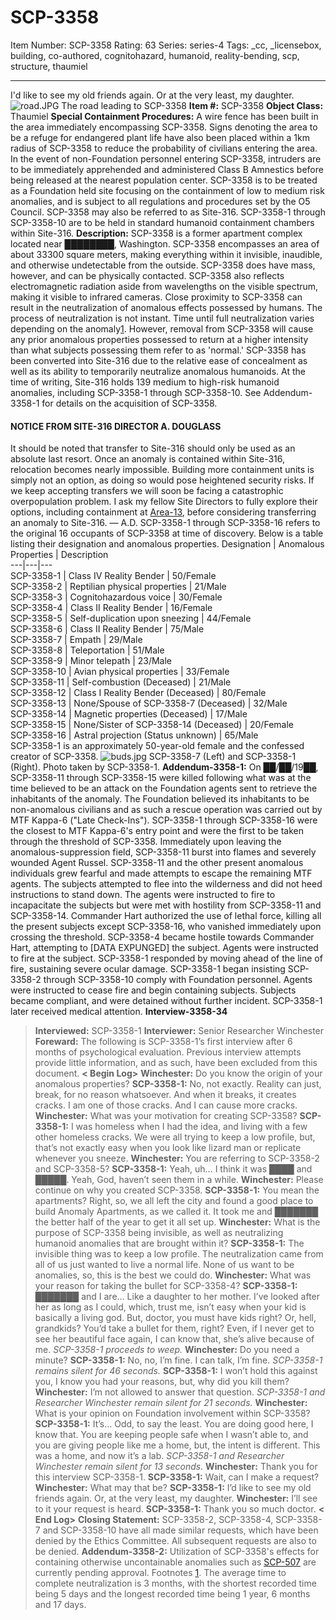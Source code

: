 # SCP-3358
Item Number: SCP-3358
Rating: 63
Series: series-4
Tags: _cc, _licensebox, building, co-authored, cognitohazard, humanoid, reality-bending, scp, structure, thaumiel

---

I'd like to see my old friends again. Or at the very least, my daughter.
![road.JPG](https://scp-wiki.wdfiles.com/local--files/scp-3358/road.JPG)
The road leading to SCP-3358
**Item #:** SCP-3358
**Object Class:** Thaumiel
**Special Containment Procedures:** A wire fence has been built in the area immediately encompassing SCP-3358. Signs denoting the area to be a refuge for endangered plant life have also been placed within a 1km radius of SCP-3358 to reduce the probability of civilians entering the area. In the event of non-Foundation personnel entering SCP-3358, intruders are to be immediately apprehended and administered Class B Amnestics before being released at the nearest population center.
SCP-3358 is to be treated as a Foundation held site focusing on the containment of low to medium risk anomalies, and is subject to all regulations and procedures set by the O5 Council. SCP-3358 may also be referred to as Site-316.
SCP-3358-1 through SCP-3358-10 are to be held in standard humanoid containment chambers within Site-316.
**Description:** SCP-3358 is a former apartment complex located near ████████, Washington. SCP-3358 encompasses an area of about 33300 square meters, making everything within it invisible, inaudible, and otherwise undetectable from the outside. SCP-3358 does have mass, however, and can be physically contacted. SCP-3358 also reflects electromagnetic radiation aside from wavelengths on the visible spectrum, making it visible to infrared cameras.
Close proximity to SCP-3358 can result in the neutralization of anomalous effects possessed by humans. The process of neutralization is not instant. Time until full neutralization varies depending on the anomaly[1](javascript:;). However, removal from SCP-3358 will cause any prior anomalous properties possessed to return at a higher intensity than what subjects possessing them refer to as 'normal.'
SCP-3358 has been converted into Site-316 due to the relative ease of concealment as well as its ability to temporarily neutralize anomalous humanoids. At the time of writing, Site-316 holds 139 medium to high-risk humanoid anomalies, including SCP-3358-1 through SCP-3358-10. See Addendum-3358-1 for details on the acquisition of SCP-3358.
#### NOTICE FROM SITE-316 DIRECTOR A. DOUGLASS
It should be noted that transfer to Site-316 should only be used as an absolute last resort. Once an anomaly is contained within Site-316, relocation becomes nearly impossible. Building more containment units is simply not an option, as doing so would pose heightened security risks. If we keep accepting transfers we will soon be facing a catastrophic overpopulation problem. I ask my fellow Site Directors to fully explore their options, including containment at [Area-13](/scp-3480), before considering transferring an anomaly to Site-316.
— A.D.
SCP-3358-1 through SCP-3358-16 refers to the original 16 occupants of SCP-3358 at time of discovery. Below is a table listing their designation and anomalous properties.
Designation | Anomalous Properties | Description  
---|---|---  
SCP-3358-1 | Class IV Reality Bender | 50/Female  
SCP-3358-2 | Reptilian physical properties | 21/Male  
SCP-3358-3 | Cognitohazardous voice | 30/Female  
SCP-3358-4 | Class II Reality Bender | 16/Female  
SCP-3358-5 | Self-duplication upon sneezing | 44/Female  
SCP-3358-6 | Class II Reality Bender | 75/Male  
SCP-3358-7 | Empath | 29/Male  
SCP-3358-8 | Teleportation | 51/Male  
SCP-3358-9 | Minor telepath | 23/Male  
SCP-3358-10 | Avian physical properties | 33/Female  
SCP-3358-11 | Self-combustion (Deceased) | 21/Male  
SCP-3358-12 | Class I Reality Bender (Deceased) | 80/Female  
SCP-3358-13 | None/Spouse of SCP-3358-7 (Deceased) | 32/Male  
SCP-3358-14 | Magnetic properties (Deceased) | 17/Male  
SCP-3358-15 | None/Sister of SCP-3358-14 (Deceased) | 20/Female  
SCP-3358-16 | Astral projection (Status unknown) | 65/Male  
SCP-3358-1 is an approximately 50-year-old female and the confessed creator of SCP-3358.
![buds.jpg](https://scp-wiki.wdfiles.com/local--files/scp-3358/buds.jpg)
SCP-3358-7 (Left) and SCP-3358-1 (Right). Photo taken by SCP-3358-1.
**Addendum-3358-1:** On ██/██/19██, SCP-3358-11 through SCP-3358-15 were killed following what was at the time believed to be an attack on the Foundation agents sent to retrieve the inhabitants of the anomaly. The Foundation believed its inhabitants to be non-anomalous civilians and as such a rescue operation was carried out by MTF Kappa-6 ("Late Check-Ins").
SCP-3358-1 through SCP-3358-16 were the closest to MTF Kappa-6's entry point and were the first to be taken through the threshold of SCP-3358. Immediately upon leaving the anomalous-suppression field, SCP-3358-11 burst into flames and severely wounded Agent Russel. SCP-3358-11 and the other present anomalous individuals grew fearful and made attempts to escape the remaining MTF agents.
The subjects attempted to flee into the wilderness and did not heed instructions to stand down. The agents were instructed to fire to incapacitate the subjects but were met with hostility from SCP-3358-11 and SCP-3358-14. Commander Hart authorized the use of lethal force, killing all the present subjects except SCP-3358-16, who vanished immediately upon crossing the threshold.
SCP-3358-4 became hostile towards Commander Hart, attempting to [DATA EXPUNGED] the subject. Agents were instructed to fire at the subject. SCP-3358-1 responded by moving ahead of the line of fire, sustaining severe ocular damage. SCP-3358-1 began insisting SCP-3358-2 through SCP-3358-10 comply with Foundation personnel. Agents were instructed to cease fire and begin containing subjects. Subjects became compliant, and were detained without further incident. SCP-3358-1 later received medical attention.
**Interview-3358-34**
> **Interviewed:** SCP-3358-1
> **Interviewer:** Senior Researcher Winchester
> **Foreward:** The following is SCP-3358-1’s first interview after 6 months of psychological evaluation. Previous interview attempts provide little information, and as such, have been excluded from this document.
> **< Begin Log>**
> **Winchester:** Do you know the origin of your anomalous properties?
> **SCP-3358-1:** No, not exactly. Reality can just, break, for no reason whatsoever. And when it breaks, it creates cracks. I am one of those cracks. And I can cause more cracks.
> **Winchester:** What was your motivation for creating SCP-3358?
> **SCP-3358-1:** I was homeless when I had the idea, and living with a few other homeless cracks. We were all trying to keep a low profile, but, that’s not exactly easy when you look like lizard man or replicate whenever you sneeze.
> **Winchester:** You are referring to SCP-3358-2 and SCP-3358-5?
> **SCP-3358-1:** Yeah, uh… I think it was ████ and █████. Yeah, God, haven’t seen them in a while.
> **Winchester:** Please continue on why you created SCP-3358.
> **SCP-3358-1:** You mean the apartments? Right, so, we all left the city and found a good place to build Anomaly Apartments, as we called it. It took me and ███████ the better half of the year to get it all set up.
> **Winchester:** What is the purpose of SCP-3358 being invisible, as well as neutralizing humanoid anomalies that are brought within it?
> **SCP-3358-1:** The invisible thing was to keep a low profile. The neutralization came from all of us just wanted to live a normal life. None of us want to be anomalies, so, this is the best we could do.
> **Winchester:** What was your reason for taking the bullet for SCP-3358-4?
> **SCP-3358-1:** ███████ and I are… Like a daughter to her mother. I’ve looked after her as long as I could, which, trust me, isn’t easy when your kid is basically a living god. But, doctor, you must have kids right? Or, hell, grandkids? You’d take a bullet for them, right? Even, if I never get to see her beautiful face again, I can know that, she’s alive because of me.
> _SCP-3358-1 proceeds to weep._
> **Winchester:** Do you need a minute?
> **SCP-3358-1:** No, no, I’m fine. I can talk, I’m fine.
> _SCP-3358-1 remains silent for 46 seconds._
> **SCP-3358-1:** I won’t hold this against you, I know you had your reasons, but, why did you kill them?
> **Winchester:** I’m not allowed to answer that question.
> _SCP-3358-1 and Researcher Winchester remain silent for 21 seconds._
> **Winchester:** What is your opinion on Foundation involvement within SCP-3358?
> **SCP-3358-1:** It’s… Odd, to say the least. You are doing good here, I know that. You are keeping people safe when I wasn’t able to, and you are giving people like me a home, but, the intent is different. This was a home, and now it’s a lab.
> _SCP-3358-1 and Researcher Winchester remain silent for 13 seconds._
> **Winchester:** Thank you for this interview SCP-3358-1.
> **SCP-3358-1:** Wait, can I make a request?
> **Winchester:** What may that be?
> **SCP-3358-1:** I’d like to see my old friends again. Or, at the very least, my daughter.
> **Winchester:** I’ll see to it your request is heard.
> **SCP-3358-1:** Thank you so much doctor.
> **< End Log>**
> **Closing Statement:** SCP-3358-2, SCP-3358-4, SCP-3358-7 and SCP-3358-10 have all made similar requests, which have been denied by the Ethics Committee. All subsequent requests are also to be denied.
**Addendum-3358-2:** Utilization of SCP-3358's effects for containing otherwise uncontainable anomalies such as [SCP-507](https://scp-wiki.wikidot.com/scp-507) are currently pending approval.
Footnotes
[1](javascript:;). The average time to complete neutralization is 3 months, with the shortest recorded time being 5 days and the longest recorded time being 1 year, 6 months and 17 days.